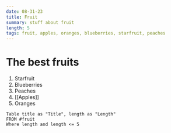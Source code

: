 ```yaml
---
date: 08-31-23
title: Fruit
summary: stuff about fruit
length: 5
tags: fruit, apples, oranges, blueberries, starfruit, peaches
---
```


# The best fruits
1. Starfruit
2. Blueberries
3. Peaches
4. [[Apples]]
5. Oranges

```dataview
Table title as "Title", length as "Length"
FROM #fruit 
Where length and length <= 5
```
